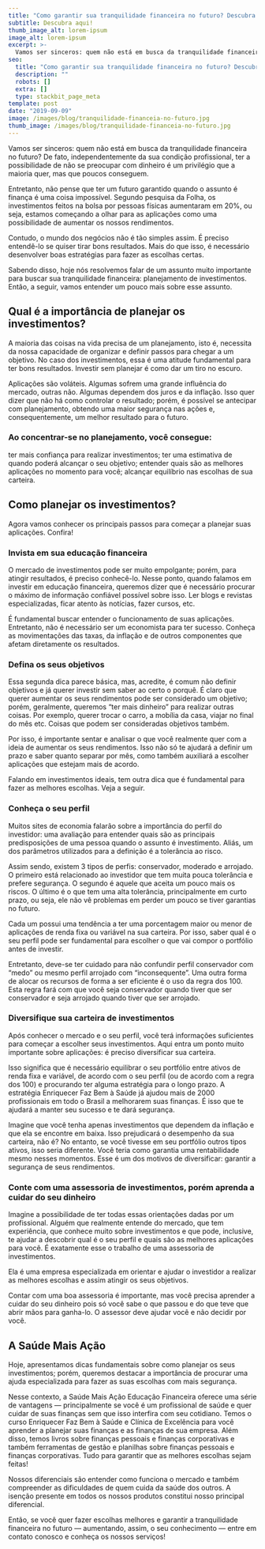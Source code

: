 ```yaml
---
title: "Como garantir sua tranquilidade financeira no futuro? Descubra aqui!"
subtitle: Descubra aqui!
thumb_image_alt: lorem-ipsum
image_alt: lorem-ipsum
excerpt: >-
  Vamos ser sinceros: quem não está em busca da tranquilidade financeira no futuro? De fato, independentemente da sua condição profissional, ter a possibilidade de não se preocupar com dinheiro é um privilégio que a maioria quer, mas que poucos conseguem.
seo:
  title: "Como garantir sua tranquilidade financeira no futuro? Descubra aqui!"
  description: ""
  robots: []
  extra: []
  type: stackbit_page_meta
template: post
date: "2019-09-09"
image: /images/blog/tranquilidade-financeia-no-futuro.jpg
thumb_image: /images/blog/tranquilidade-financeia-no-futuro.jpg
---
```


Vamos ser sinceros: quem não está em busca da tranquilidade financeira no futuro? De fato, independentemente da sua condição profissional, ter a possibilidade de não se preocupar com dinheiro é um privilégio que a maioria quer, mas que poucos conseguem.

Entretanto, não pense que ter um futuro garantido quando o assunto é finança é uma coisa impossível. Segundo pesquisa da Folha, os investimentos feitos na bolsa por pessoas físicas aumentaram em 20%, ou seja, estamos começando a olhar para as aplicações como uma possibilidade de aumentar os nossos rendimentos.

Contudo, o mundo dos negócios não é tão simples assim. É preciso entendê-lo se quiser tirar bons resultados. Mais do que isso, é necessário desenvolver boas estratégias para fazer as escolhas certas.

Sabendo disso, hoje nós resolvemos falar de um assunto muito importante para buscar sua tranquilidade financeira: planejamento de investimentos. Então, a seguir, vamos entender um pouco mais sobre esse assunto.

## Qual é a importância de planejar os investimentos?

A maioria das coisas na vida precisa de um planejamento, isto é, necessita da nossa capacidade de organizar e definir passos para chegar a um objetivo. No caso dos investimentos, essa é uma atitude fundamental para ter bons resultados. Investir sem planejar é como dar um tiro no escuro.

Aplicações são voláteis. Algumas sofrem uma grande influência do mercado, outras não. Algumas dependem dos juros e da inflação. Isso quer dizer que não há como controlar o resultado; porém, é possível se antecipar com planejamento, obtendo uma maior segurança nas ações e, consequentemente, um melhor resultado para o futuro.

### Ao concentrar-se no planejamento, você consegue:

ter mais confiança para realizar investimentos;
ter uma estimativa de quando poderá alcançar o seu objetivo;
entender quais são as melhores aplicações no momento para você;
alcançar equilíbrio nas escolhas de sua carteira.

## Como planejar os investimentos?

Agora vamos conhecer os principais passos para começar a planejar suas aplicações. Confira!

### Invista em sua educação financeira

O mercado de investimentos pode ser muito empolgante; porém, para atingir resultados, é preciso conhecê-lo. Nesse ponto, quando falamos em investir em educação financeira, queremos dizer que é necessário procurar o máximo de informação confiável possível sobre isso. Ler blogs e revistas especializadas, ficar atento às notícias, fazer cursos, etc.

É fundamental buscar entender o funcionamento de suas aplicações. Entretanto, não é necessário ser um economista para ter sucesso. Conheça as movimentações das taxas, da inflação e de outros componentes que afetam diretamente os resultados.

### Defina os seus objetivos

Essa segunda dica parece básica, mas, acredite, é comum não definir objetivos e já querer investir sem saber ao certo o porquê. É claro que querer aumentar os seus rendimentos pode ser considerado um objetivo; porém, geralmente, queremos “ter mais dinheiro” para realizar outras coisas. Por exemplo, querer trocar o carro, a mobília da casa, viajar no final do mês etc. Coisas que podem ser consideradas objetivos também.

Por isso, é importante sentar e analisar o que você realmente quer com a ideia de aumentar os seus rendimentos. Isso não só te ajudará a definir um prazo e saber quanto separar por mês, como também auxiliará a escolher aplicações que estejam mais de acordo.

Falando em investimentos ideais, tem outra dica que é fundamental para fazer as melhores escolhas. Veja a seguir.

### Conheça o seu perfil

Muitos sites de economia falarão sobre a importância do perfil do investidor: uma avaliação para entender quais são as principais predisposições de uma pessoa quando o assunto é investimento. Aliás, um dos parâmetros utilizados para a definição é a tolerância ao risco.

Assim sendo, existem 3 tipos de perfis: conservador, moderado e arrojado. O primeiro está relacionado ao investidor que tem muita pouca tolerância e prefere segurança. O segundo é aquele que aceita um pouco mais os riscos. O último é o que tem uma alta tolerância, principalmente em curto prazo, ou seja, ele não vê problemas em perder um pouco se tiver garantias no futuro.

Cada um possui uma tendência a ter uma porcentagem maior ou menor de aplicações de renda fixa ou variável na sua carteira. Por isso, saber qual é o seu perfil pode ser fundamental para escolher o que vai compor o portfólio antes de investir.

Entretanto, deve-se ter cuidado para não confundir perfil conservador com “medo” ou mesmo perfil arrojado com “inconsequente”. Uma outra forma de alocar os recursos de forma a ser eficiente é o uso da regra dos 100. Esta regra fará com que você seja conservador quando tiver que ser conservador e seja arrojado quando tiver que ser arrojado.

### Diversifique sua carteira de investimentos

Após conhecer o mercado e o seu perfil, você terá informações suficientes para começar a escolher seus investimentos. Aqui entra um ponto muito importante sobre aplicações: é preciso diversificar sua carteira.

Isso significa que é necessário equilibrar o seu portfólio entre ativos de renda fixa e variável, de acordo com o seu perfil (ou de acordo com a regra dos 100) e procurando ter alguma estratégia para o longo prazo. A estratégia Enriquecer Faz Bem à Saúde já ajudou mais de 2000 profissionais em todo o Brasil a melhorarem suas finanças. É isso que te ajudará a manter seu sucesso e te dará segurança.

Imagine que você tenha apenas investimentos que dependem da inflação e que ela se encontre em baixa. Isso prejudicará o desempenho da sua carteira, não é? No entanto, se você tivesse em seu portfólio outros tipos ativos, isso seria diferente. Você teria como garantia uma rentabilidade mesmo nesses momentos. Esse é um dos motivos de diversificar: garantir a segurança de seus rendimentos.

### Conte com uma assessoria de investimentos, porém aprenda a cuidar do seu dinheiro

Imagine a possibilidade de ter todas essas orientações dadas por um profissional. Alguém que realmente entende do mercado, que tem experiência, que conhece muito sobre investimentos e que pode, inclusive, te ajudar a descobrir qual é o seu perfil e quais são as melhores aplicações para você. É exatamente esse o trabalho de uma assessoria de investimentos.

Ela é uma empresa especializada em orientar e ajudar o investidor a realizar as melhores escolhas e assim atingir os seus objetivos.

Contar com uma boa assessoria é importante, mas você precisa aprender a cuidar do seu dinheiro pois só você sabe o que passou e do que teve que abrir mãos para ganha-lo. O assessor deve ajudar você e não decidir por você.

## A Saúde Mais Ação

Hoje, apresentamos dicas fundamentais sobre como planejar os seus investimentos; porém, queremos destacar a importância de procurar uma ajuda especializada para fazer as suas escolhas com mais segurança.

Nesse contexto, a Saúde Mais Ação Educação Financeira oferece uma série de vantagens — principalmente se você é um profissional de saúde e quer cuidar de suas finanças sem que isso interfira com seu cotidiano. Temos o curso Enriquecer Faz Bem à Saúde e Clínica de Excelência para você aprender a planejar suas finanças e as finanças de sua empresa. Além disso, temos livros sobre finanças pessoais e finanças corporativas e também ferramentas de gestão e planilhas sobre finanças pessoais e finanças corporativas. Tudo para garantir que as melhores escolhas sejam feitas!

Nossos diferenciais são entender como funciona o mercado e também compreender as dificuldades de quem cuida da saúde dos outros. A isenção presente em todos os nossos produtos constitui nosso principal diferencial.

Então, se você quer fazer escolhas melhores e garantir a tranquilidade financeira no futuro — aumentando, assim, o seu conhecimento — entre em contato conosco e conheça os nossos serviços!
